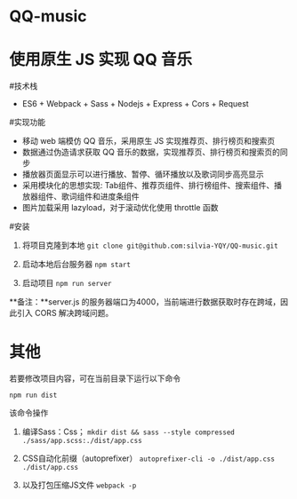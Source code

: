 # QQ-music

# 使用原生 JS 实现 QQ 音乐

#技术栈
 + ES6 + Webpack + Sass + Nodejs + Express + Cors + Request

#实现功能
 + 移动 web 端模仿 QQ 音乐，采用原生 JS 实现推荐页、排行榜页和搜索页
 + 数据通过伪造请求获取 QQ 音乐的数据，实现推荐页、排行榜页和搜索页的同步
 + 播放器页面显示可以进行播放、暂停、循环播放以及歌词同步高亮显示
 + 采用模块化的思想实现: Tab组件、推荐页组件、排行榜组件、搜索组件、播放器组件、歌词组件和进度条组件
 + 图片加载采用 lazyload，对于滚动优化使用 throttle 函数

#安装
1. 将项目克隆到本地
`git clone git@github.com:silvia-YQY/QQ-music.git`

2. 启动本地后台服务器
`npm start`
3. 启动项目
`npm run server`

**备注：**server.js 的服务器端口为4000，当前端进行数据获取时存在跨域，因此引入 CORS 解决跨域问题。

# 其他
若要修改项目内容，可在当前目录下运行以下命令
```
npm run dist
```
该命令操作
1. 编译Sass：Css；
`mkdir dist && sass --style compressed ./sass/app.scss:./dist/app.css`

2. CSS自动化前缀（autoprefixer）
`autoprefixer-cli -o ./dist/app.css  ./dist/app.css`

3. 以及打包压缩JS文件
`webpack -p`
